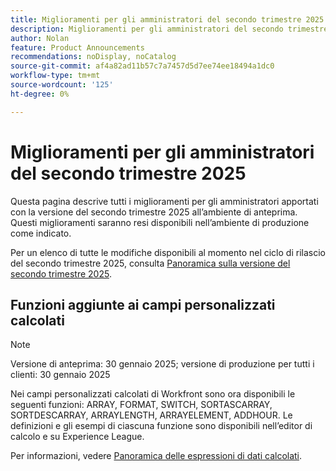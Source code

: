 ```yaml
---
title: Miglioramenti per gli amministratori del secondo trimestre 2025
description: Miglioramenti per gli amministratori del secondo trimestre 2025
author: Nolan
feature: Product Announcements
recommendations: noDisplay, noCatalog
source-git-commit: af4a82ad11b57c7a7457d5d7ee74ee18494a1dc0
workflow-type: tm+mt
source-wordcount: '125'
ht-degree: 0%

---
```


# Miglioramenti per gli amministratori del secondo trimestre 2025

Questa pagina descrive tutti i miglioramenti per gli amministratori apportati con la versione del secondo trimestre 2025 all’ambiente di anteprima. Questi miglioramenti saranno resi disponibili nell’ambiente di produzione come indicato.

Per un elenco di tutte le modifiche disponibili al momento nel ciclo di rilascio del secondo trimestre 2025, consulta [Panoramica sulla versione del secondo trimestre 2025](/help/quicksilver/product-announcements/product-releases/25-q2-release-activity/25-q2-release-overview.md).

## Funzioni aggiunte ai campi personalizzati calcolati

>[!NOTE]
>
>Versione di anteprima: 30 gennaio 2025; versione di produzione per tutti i clienti: 30 gennaio 2025

Nei campi personalizzati calcolati di Workfront sono ora disponibili le seguenti funzioni: ARRAY, FORMAT, SWITCH, SORTASCARRAY, SORTDESCARRAY, ARRAYLENGTH, ARRAYELEMENT, ADDHOUR. Le definizioni e gli esempi di ciascuna funzione sono disponibili nell’editor di calcolo e su Experience League.

Per informazioni, vedere [Panoramica delle espressioni di dati calcolati](/help/quicksilver/reports-and-dashboards/reports/calc-cstm-data-reports/calculated-data-expressions.md).

